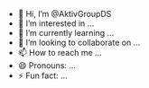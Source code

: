 - 👋 Hi, I’m @AktivGroupDS
- 👀 I’m interested in ...
- 🌱 I’m currently learning ...
- 💞️ I’m looking to collaborate on ...
- 📫 How to reach me ...
- 😄 Pronouns: ...
- ⚡ Fun fact: ...

<!---
AktivGroupDS/AktivGroupDS is a ✨ special ✨ repository because its `README.md` (this file) appears on your GitHub profile.
You can click the Preview link to take a look at your changes.
--->
